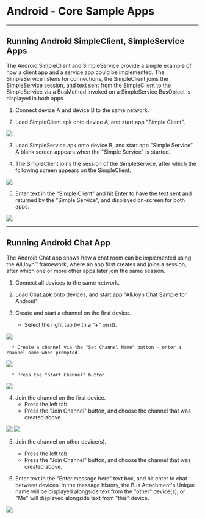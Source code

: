 Android - Core Sample Apps
========

-----
Running Android SimpleClient, SimpleService Apps
-----
The Android SimpleClient and SimpleService provide a simple example of how a client app and a service app could be implemented.  The SimpleService listens for connections, the SimpleClient joins the SimpleService session, and text sent from the SimpleClient to the SimpleService via a BusMethod invoked on a SimpleService BusObject is displayed in both apps.

1. Connect device A and device B to the same network.

2. Load SimpleClient.apk onto device A, and start app "Simple Client".

  ![][1.SimpleClientWaitingForSimpleService]

3. Load SimpleService.apk onto device B, and start app "Simple Service".  A blank screen appears when the "Simple Service" is started.

4. The SimpleClient joins the session of the SimpleService, after which the following screen appears on the SimpleClient.

  ![][2.SimpleClientConnected]

5. Enter text in the "Simple Client" and hit Enter to have the text sent and returned by the "Simple Service", and displayed on-screen for both apps.

  ![][3.SimpleClientSentAndReceivedMessage]

-----
Running Android Chat App
-----
The Android Chat app shows how a chat room can be implemented using the AllJoyn&trade; framework, where an app first creates and joins a session, after which one or more other apps later join the same session.


1. Connect all devices to the same network.

2. Load Chat.apk onto devices, and start app "AllJoyn Chat Sample for Android".

3. Create and start a channel on the first device.
      * Select the right tab (with a "+" on it).

  ![][1.SetUpChannel]

      * Create a channel via the "Set Channel Name" button - enter a channel name when prompted.

  ![][2.SetChannelName]

      * Press the "Start Channel" button.

  ![][3.StartChannel]

4. Join the channel on the first device.
      * Press the left tab.
      * Press the "Join Channel" button, and choose the channel that was created above.

  ![][4.ChooseChannelToJoin]
  ![][5.ChannelJoined]

5. Join the channel on other device(s).
      * Press the left tab.
      * Press the "Join Channel" button, and choose the channel that was created above.

6. Enter text in the "Enter message here" text box, and hit enter to chat between devices.  In the message history, the Bus Attachment's Unique name will be displayed alongside text from the "other" device(s), or "Me" will displayed alongside text from "this" device.

  ![][6.SendMessages]


[1.SimpleClientWaitingForSimpleService]: /files/develop/run-sample-apps/android-simple-sample/1.SimpleClientWaitingForSimpleService.png
[2.SimpleClientConnected]: /files/develop/run-sample-apps/android-simple-sample/2.SimpleClientConnected.png
[3.SimpleClientSentAndReceivedMessage]: /files/develop/run-sample-apps/android-simple-sample/3.SimpleClientSentAndReceivedMessage.png

[1.SetUpChannel]: /files/develop/run-sample-apps/android-chat-sample/1.SetUpChannel.png
[2.SetChannelName]: /files/develop/run-sample-apps/android-chat-sample/2.SetChannelName.png
[3.StartChannel]: /files/develop/run-sample-apps/android-chat-sample/3.StartChannel.png
[4.ChooseChannelToJoin]: /files/develop/run-sample-apps/android-chat-sample/4.ChooseChannelToJoin.png
[5.ChannelJoined]: /files/develop/run-sample-apps/android-chat-sample/5.ChannelJoined.png
[6.SendMessages]: /files/develop/run-sample-apps/android-chat-sample/6.SendMessages.png
